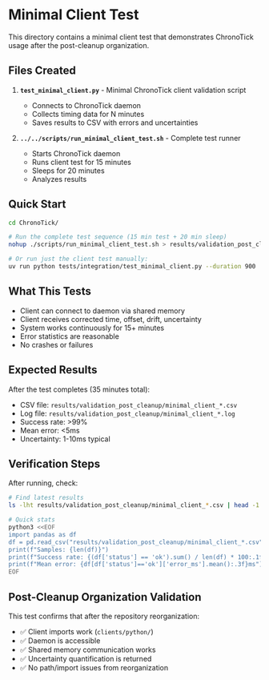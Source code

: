 # Minimal Client Test

This directory contains a minimal client test that demonstrates ChronoTick usage after the post-cleanup organization.

## Files Created

1. **`test_minimal_client.py`** - Minimal ChronoTick client validation script
   - Connects to ChronoTick daemon
   - Collects timing data for N minutes
   - Saves results to CSV with errors and uncertainties

2. **`../../scripts/run_minimal_client_test.sh`** - Complete test runner
   - Starts ChronoTick daemon
   - Runs client test for 15 minutes
   - Sleeps for 20 minutes
   - Analyzes results

## Quick Start

```bash
cd ChronoTick/

# Run the complete test sequence (15 min test + 20 min sleep)
nohup ./scripts/run_minimal_client_test.sh > results/validation_post_cleanup/test_runner.log 2>&1 &

# Or run just the client test manually:
uv run python tests/integration/test_minimal_client.py --duration 900
```

## What This Tests

- Client can connect to daemon via shared memory
- Client receives corrected time, offset, drift, uncertainty
- System works continuously for 15+ minutes
- Error statistics are reasonable
- No crashes or failures

## Expected Results

After the test completes (35 minutes total):

- CSV file: `results/validation_post_cleanup/minimal_client_*.csv`
- Log file: `results/validation_post_cleanup/minimal_client_*.log`
- Success rate: >99%
- Mean error: <5ms
- Uncertainty: 1-10ms typical

## Verification Steps

After running, check:

```bash
# Find latest results
ls -lht results/validation_post_cleanup/minimal_client_*.csv | head -1

# Quick stats
python3 <<EOF
import pandas as df
df = pd.read_csv("results/validation_post_cleanup/minimal_client_*.csv")
print(f"Samples: {len(df)}")
print(f"Success rate: {(df['status'] == 'ok').sum() / len(df) * 100:.1f}%")
print(f"Mean error: {df[df['status']=='ok']['error_ms'].mean():.3f}ms")
EOF
```

## Post-Cleanup Organization Validation

This test confirms that after the repository reorganization:

- ✅ Client imports work (`clients/python/`)
- ✅ Daemon is accessible
- ✅ Shared memory communication works
- ✅ Uncertainty quantification is returned
- ✅ No path/import issues from reorganization

